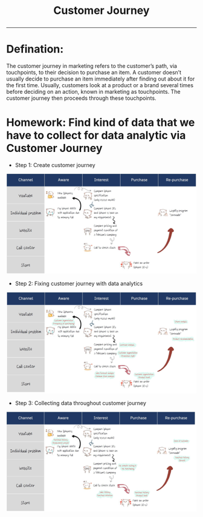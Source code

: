 # <p align="center"> Customer Journey </p>
***

# Defination:
The customer journey in marketing refers to the customer’s path, via touchpoints, to their decision to purchase an item. 
A customer doesn’t usually decide to purchase an item immediately after finding out about it for the first time. 
Usually, customers look at a product or a brand several times before deciding on an action, known in marketing as touchpoints. 
The customer journey then proceeds through these touchpoints.  

# Homework: Find kind of data that we have to collect for data analytic via Customer Journey
- Step 1: Create customer journey

![alt](https://github.com/NattapongTH/NattapongTH-6310422089_BADS7105/blob/main/Homework%2004_Customer%20Journey/Photo/1.JPG)

- Step 2: Fixing customer journey with data analytics

![alt](https://github.com/NattapongTH/NattapongTH-6310422089_BADS7105/blob/main/Homework%2004_Customer%20Journey/Photo/2.JPG)

- Step 3: Collecting data throughout customer journey

![alt](https://github.com/NattapongTH/NattapongTH-6310422089_BADS7105/blob/main/Homework%2004_Customer%20Journey/Photo/3.JPG)
